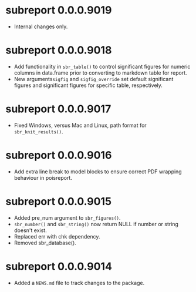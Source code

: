 <!-- NEWS.md is maintained by https://fledge.cynkra.com, contributors should not edit this file -->

# subreport 0.0.0.9019

- Internal changes only.


# subreport 0.0.0.9018

- Add functionality in `sbr_table()` to control significant figures for numeric columns in data.frame prior to converting to markdown table for report. 
- New arguments`sigfig` and `sigfig_override` set default significant figures and significant figures for specific table, respectively.

# subreport 0.0.0.9017

- Fixed Windows, versus Mac and Linux, path format for `sbr_knit_results()`.

# subreport 0.0.0.9016

- Add extra line break to model blocks to ensure correct PDF wrapping behaviour in poisreport.


# subreport 0.0.0.9015

- Added pre_num argument to `sbr_figures()`.
- `sbr_number()` and `sbr_string()` now return NULL if number or string doesn't exist.
- Replaced err with chk dependency.
- Removed sbr_database().


# subreport 0.0.0.9014

- Added a `NEWS.md` file to track changes to the package.
